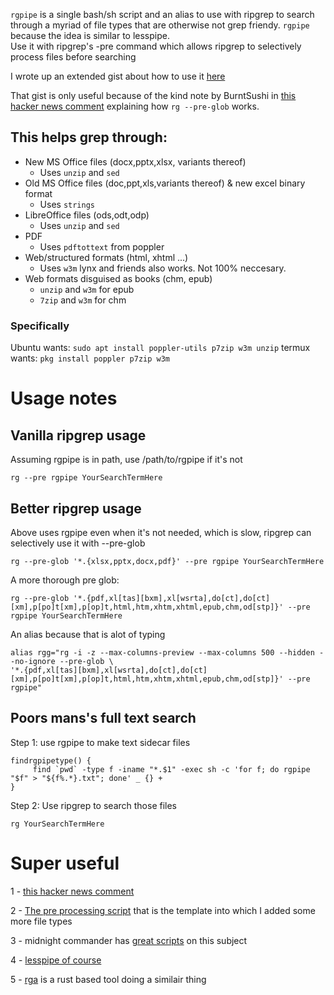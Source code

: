 ```rgpipe``` is a single bash/sh script and an alias to use with ripgrep to search through a myriad of file types that are otherwise not grep friendy.  ```rgpipe``` because the idea is similar to lesspipe.  
Use it with ripgrep's -pre command which allows ripgrep to selectively process files before searching


I wrote up an extended gist about how to use it
[here](https://gist.github.com/ColonelBuendia/314826e37ec35c616d70506c38dc65aa)

That gist is only useful because of the kind note by BurntSushi in [this hacker news comment](https://news.ycombinator.com/item?id=19675934) explaining how ```rg --pre-glob``` works.

## This helps grep through:
- New MS Office files (docx,pptx,xlsx, variants thereof)  
    + Uses ```unzip``` and ```sed```
- Old MS Office files (doc,ppt,xls,variants thereof) & new excel binary format
    + Uses ```strings```
- LibreOffice files (ods,odt,odp)  
    + Uses ```unzip``` and ```sed```
- PDF  
    + Uses ```pdftottext``` from poppler
- Web/structured formats (html, xhtml ...)  
    + Uses ```w3m``` lynx and friends also works.  Not 100% neccesary.  
- Web formats disguised as books (chm, epub)  
    + ```unzip``` and ```w3m``` for epub
    + ```7zip``` and ```w3m``` for chm


### Specifically
Ubuntu wants: `sudo apt install poppler-utils p7zip w3m unzip`
termux wants: `pkg install poppler p7zip w3m`


# Usage notes

## Vanilla ripgrep usage
Assuming rgpipe is in path, use /path/to/rgpipe if it's not
```
rg --pre rgpipe YourSearchTermHere
```
## Better ripgrep usage
Above uses rgpipe even when it's not needed, which is slow, ripgrep can selectively use it with --pre-glob
```
rg --pre-glob '*.{xlsx,pptx,docx,pdf}' --pre rgpipe YourSearchTermHere
```
A more thorough pre glob:
```
rg --pre-glob '*.{pdf,xl[tas][bxm],xl[wsrta],do[ct],do[ct][xm],p[po]t[xm],p[op]t,html,htm,xhtm,xhtml,epub,chm,od[stp]}' --pre rgpipe YourSearchTermHere
```
An alias because that is alot of typing
```
alias rgg="rg -i -z --max-columns-preview --max-columns 500 --hidden --no-ignore --pre-glob \
'*.{pdf,xl[tas][bxm],xl[wsrta],do[ct],do[ct][xm],p[po]t[xm],p[op]t,html,htm,xhtm,xhtml,epub,chm,od[stp]}' --pre rgpipe"
```

## Poors mans's full text search

Step 1: use rgpipe to make text sidecar files
```
findrgpipetype() {
	 find `pwd` -type f -iname "*.$1" -exec sh -c 'for f; do rgpipe "$f" > "${f%.*}.txt"; done' _ {} +
}
```
Step 2: Use ripgrep to search those files 
```
rg YourSearchTermHere
```

# Super useful

1 - [this hacker news comment](https://news.ycombinator.com/item?id=19675934)

2 - [The pre processing script](http://manpages.ubuntu.com/manpages/cosmic/man1/rg.1.html) that is the template into which I added some more file types

3 - midnight commander has [great scripts](https://github.com/MidnightCommander/mc/tree/0075f36b693109a34f8729d47fdf931b0481a68e/misc/ext.d) on this subject

4 - [lesspipe of course](https://github.com/wofr06/lesspipe)

5 - [rga](https://github.com/phiresky/ripgrep-all) is a rust based tool doing a similair thing

